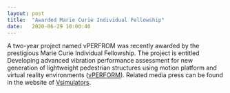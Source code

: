 ```yaml
---
layout: post
title:  "Awarded Marie Curie Individual Fellowship"
date:   2020-06-29 10:00:40
---
```

A two-year project named vPERFROM was recently awarded by the prestigious Marie Curie Individual Fellowship. The project  is entitled Developing advanced vibration performance assessment for new generation of lightweight pedestrian structures using motion platform and virtual reality environments ([vPERFORM](https://cordis.europa.eu/project/id/898216)). Related media press can be found in the website of [Vsimulators](https://vsimulators.co.uk/news/2020/225k-funded-project-exploring-how-people-interact-with-lightweight-structures).